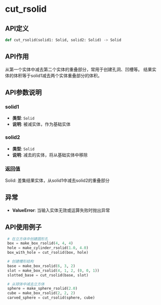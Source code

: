 # cut_rsolid

## API定义

```python
def cut_rsolid(solid1: Solid, solid2: Solid) -> Solid
```

## API作用

从第一个实体中减去第二个实体的重叠部分，常用于创建孔洞、凹槽等。
结果实体的体积等于solid1减去两个实体重叠部分的体积。

## API参数说明

### solid1

- **类型**: `Solid`
- **说明**: 被减实体，作为基础实体

### solid2

- **类型**: `Solid`
- **说明**: 减去的实体，将从基础实体中移除

### 返回值

Solid: 差集结果实体，从solid1中减去solid2的重叠部分

## 异常

- **ValueError**: 当输入实体无效或运算失败时抛出异常

## API使用例子

```python
 # 在立方体中创建圆形孔
 box = make_box_rsolid(4, 4, 4)
 hole = make_cylinder_rsolid(1.0, 4.0)
 box_with_hole = cut_rsolid(box, hole)

 # 创建槽形结构
 base = make_box_rsolid(6, 3, 2)
 slot = make_box_rsolid(4, 1, 2, (0, 0, 1))
 slotted_base = cut_rsolid(base, slot)

 # 从球体中减去立方体
 sphere = make_sphere_rsolid(2.0)
 cube = make_box_rsolid(2, 2, 2)
 carved_sphere = cut_rsolid(sphere, cube)
```
